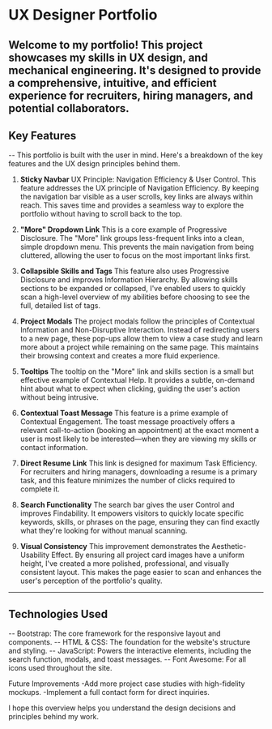 # UX Designer Portfolio


Welcome to my portfolio! This project showcases my skills in UX design,  and mechanical engineering. It's designed to provide a comprehensive, intuitive, and efficient experience for recruiters, hiring managers, and potential collaborators.
---

## Key Features
--
This portfolio is built with the user in mind. Here's a breakdown of the key features and the UX design principles behind them.

1. **Sticky Navbar**
UX Principle: Navigation Efficiency & User Control.
This feature addresses the UX principle of Navigation Efficiency. By keeping the navigation bar visible as a user scrolls, key links are always within reach. This saves time and provides a seamless way to explore the portfolio without having to scroll back to the top.

2. **"More" Dropdown Link**
This is a core example of Progressive Disclosure. The "More" link groups less-frequent links into a clean, simple dropdown menu. This prevents the main navigation from being cluttered, allowing the user to focus on the most important links first.

3. **Collapsible Skills and Tags**
This feature also uses Progressive Disclosure and improves Information Hierarchy. By allowing skills sections to be expanded or collapsed, I've enabled users to quickly scan a high-level overview of my abilities before choosing to see the full, detailed list of tags.

4. **Project Modals**
The project modals follow the principles of Contextual Information and Non-Disruptive Interaction. Instead of redirecting users to a new page, these pop-ups allow them to view a case study and learn more about a project while remaining on the same page. This maintains their browsing context and creates a more fluid experience.

5. **Tooltips**
The tooltip on the "More" link and skills section is a small but effective example of Contextual Help. It provides a subtle, on-demand hint about what to expect when clicking, guiding the user's action without being intrusive.

6. **Contextual Toast Message**
This feature is a prime example of Contextual Engagement. The toast message proactively offers a relevant call-to-action (booking an appointment) at the exact moment a user is most likely to be interested—when they are viewing my skills or contact information.

7. **Direct Resume Link**
This link is designed for maximum Task Efficiency. For recruiters and hiring managers, downloading a resume is a primary task, and this feature minimizes the number of clicks required to complete it.

8. **Search Functionality**
The search bar gives the user Control and improves Findability. It empowers visitors to quickly locate specific keywords, skills, or phrases on the page, ensuring they can find exactly what they're looking for without manual scanning.

9. **Visual Consistency**
This improvement demonstrates the Aesthetic-Usability Effect. By ensuring all project card images have a uniform height, I've created a more polished, professional, and visually consistent layout. This makes the page easier to scan and enhances the user's perception of the portfolio's quality.
---



## Technologies Used
-- 
Bootstrap: The core framework for the responsive layout and components.
-- HTML & CSS: The foundation for the website's structure and styling.
-- JavaScript: Powers the interactive elements, including the search function, modals, and toast messages.
-- Font Awesome: For all icons used throughout the site.

Future Improvements
-Add more project case studies with high-fidelity mockups.
-Implement a full contact form for direct inquiries.

I hope this overview helps you understand the design decisions and principles behind my work.
